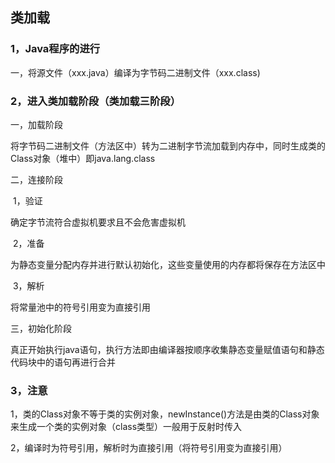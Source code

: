 ## 类加载

### 1，Java程序的进行

一，将源文件（xxx.java）编译为字节码二进制文件（xxx.class)

### 2，进入类加载阶段（类加载三阶段）

一，加载阶段

将字节码二进制文件（方法区中）转为二进制字节流加载到内存中，同时生成类的Class对象（堆中）即java.lang.class

二，连接阶段

​	1，验证

确定字节流符合虚拟机要求且不会危害虚拟机

​	2，准备

为静态变量分配内存并进行默认初始化，这些变量使用的内存都将保存在方法区中

​	3，解析

将常量池中的符号引用变为直接引用

三，初始化阶段

真正开始执行java语句，执行<clinit>方法即由编译器按顺序收集静态变量赋值语句和静态代码块中的语句再进行合并

### 3，注意

1，类的Class对象不等于类的实例对象，newInstance()方法是由类的Class对象来生成一个类的实例对象（class类型）一般用于反射时传入

2，编译时为符号引用，解析时为直接引用（将符号引用变为直接引用）
